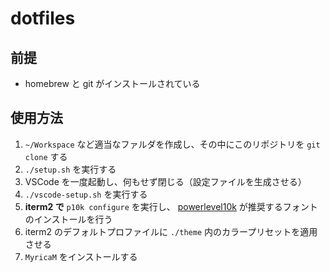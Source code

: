 # dotfiles

## 前提

- homebrew と git がインストールされている

## 使用方法

1. `~/Workspace` など適当なファルダを作成し、その中にこのリポジトリを `git clone` する
1. `./setup.sh` を実行する
1. VSCode を一度起動し、何もせず閉じる（設定ファイルを生成させる）
1. `./vscode-setup.sh` を実行する
1. **iterm2 で** `p10k configure` を実行し、 [powerlevel10k](https://github.com/romkatv/powerlevel10k) が推奨するフォントのインストールを行う
1. iterm2 のデフォルトプロファイルに `./theme` 内のカラープリセットを適用させる
1. `MyricaM` をインストールする
